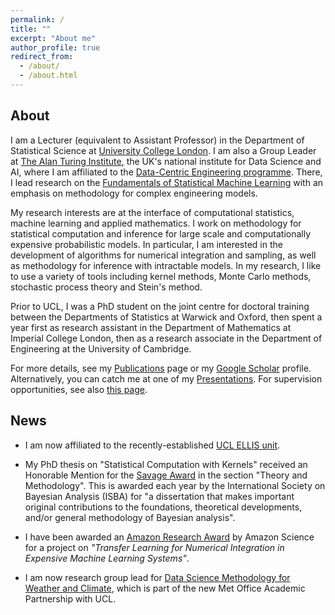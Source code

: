```yaml
---
permalink: /
title: ""
excerpt: "About me"
author_profile: true
redirect_from: 
  - /about/
  - /about.html
---
```


## About

I am a Lecturer (equivalent to Assistant Professor) in the Department of Statistical Science at [University College London](https://www.ucl.ac.uk/statistics/). I am also a Group Leader at [The Alan Turing Institute](https://www.turing.ac.uk/), the UK's national institute for Data Science and AI, where I am affiliated to the [Data-Centric Engineering programme](https://www.turing.ac.uk/research/research-programmes/data-centric-engineering#introduction). There, I lead research on the [Fundamentals of Statistical Machine Learning](https://www.turing.ac.uk/research/research-projects/fundamentals-statistical-machine-learning) with an emphasis on methodology for complex engineering models.

My research interests are at the interface of computational statistics, machine learning and applied mathematics. I work on methodology for statistical computation and inference for large scale and computationally expensive probabilistic models. In particular, I am interested in the development of algorithms for numerical integration and sampling, as well as methodology for inference with intractable models. In my research, I like to use a variety of tools including kernel methods, Monte Carlo methods, stochastic process theory and Stein's method. 

Prior to UCL, I was a PhD student on the joint centre for doctoral training between the Departments of Statistics at Warwick and Oxford, then spent a year first as research assistant in the Department of Mathematics at Imperial College London, then as a research associate in the Department of Engineering at the University of Cambridge. 

For more details, see my [Publications](https://fxbriol.github.io/papers/) page or my [Google Scholar](https://scholar.google.co.uk/citations?user=yLBYtAwAAAAJ&hl=en) profile. Alternatively, you can catch me at one of my [Presentations](https://fxbriol.github.io/presentations/). For supervision opportunities, see also [this page](https://fxbriol.github.io/supervision/).



## News

* I am now affiliated to the recently-established [UCL ELLIS unit](https://ucl-ellis.github.io).

* My PhD thesis on "Statistical Computation with Kernels" received an Honorable Mention for the [Savage Award](https://bayesian.org/project/savage-award/) in the section "Theory and Methodology". This is awarded each year by the International Society on Bayesian Analysis (ISBA) for "a dissertation that makes important original contributions to the foundations, theoretical developments, and/or general methodology of Bayesian analysis".

* I have been awarded an [Amazon Research Award](https://www.amazon.science/blog/recipients-of-the-2019-amazon-research-awards-announced) by Amazon Science for a project on *"Transfer Learning for Numerical Integration in Expensive Machine Learning Systems"*. 

* I am now research group lead for [Data Science Methodology for Weather and Climate](https://www.ucl.ac.uk/statistics/research/methodology-weather-and-climate), which is part of the new Met Office Academic Partnership with UCL.
